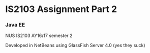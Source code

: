 # IS2103 Assignment Part 2

### Java EE

NUS IS2103 AY16/17 semester 2

Developed in NetBeans using GlassFish Server 4.0 (yes they suck)


